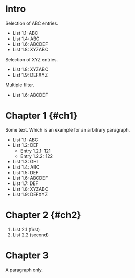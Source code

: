 # Intro

Selection of ABC entries.

* List 1.1: ABC
* List 1.4: ABC
* List 1.6: ABCDEF
* List 1.8: XYZABC

Selection of XYZ entries.

* List 1.8: XYZABC
* List 1.9: DEFXYZ

Multiple filter.

* List 1.6: ABCDEF

# Chapter 1 {#ch1}

Some text.
Which is an example for an arbitrary paragraph.

* List 1.1: ABC
* List 1.2: DEF
    + Entry 1.2.1: 121
    + Entry 1.2.2: 122
* List 1.3: GHI
* List 1.4: ABC
* List 1.5: DEF
* List 1.6: ABCDEF
* List 1.7: DEF
* List 1.8: XYZABC
* List 1.9: DEFXYZ

# Chapter 2 {#ch2}

1. List 2.1 (first)
2. List 2.2 (second)

# Chapter 3

A paragraph only.
